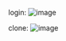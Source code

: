 login:
![image](https://github.com/williamlinplayzlegitpiano/15Llabreports/assets/55766910/7a10a252-44ee-4899-bc26-74f9c9486872)

clone:
![image](https://github.com/williamlinplayzlegitpiano/15Llabreports/assets/55766910/82d15ae3-e441-43c7-9fce-8ec84f657f44)
